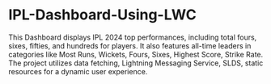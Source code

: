 # IPL-Dashboard-Using-LWC
This Dashboard displays IPL 2024 top performances, including total fours, sixes, fifties, and hundreds for players. It also features all-time leaders in categories like Most Runs, Wickets, Fours, Sixes, Highest Score, Strike Rate. The project utilizes data fetching, Lightning Messaging Service, SLDS, static resources for a dynamic user experience.
